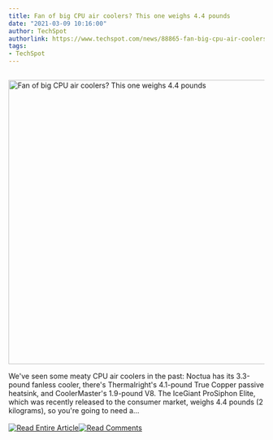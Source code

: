 ```yaml
---
title: Fan of big CPU air coolers? This one weighs 4.4 pounds
date: "2021-03-09 10:16:00"
author: TechSpot
authorlink: https://www.techspot.com/news/88865-fan-big-cpu-air-coolers-one-weighs-44.html
tags:
- TechSpot
---
```

<a href="https://www.techspot.com/news/88865-fan-big-cpu-air-coolers-one-weighs-44.html" target="_blank"><img src="https://static.techspot.com/images2/news/ts3_thumbs/2021/03/2021-03-09-ts3_thumbs-277.jpg" width="800" height="560" style="padding: 15px 0" title="Fan of big CPU air coolers? This one weighs 4.4 pounds" /></a><br />We've seen some meaty CPU air coolers in the past: Noctua has its 3.3-pound fanless cooler, there's Thermalright's 4.1-pound True Copper passive heatsink, and CoolerMaster's 1.9-pound V8. The IceGiant ProSiphon Elite, which was recently released to the consumer market, weighs 4.4 pounds (2 kilograms), so you're going to need a...<br /><br /><a href="https://www.techspot.com/news/88865-fan-big-cpu-air-coolers-one-weighs-44.html"><img src="https://static.techspot.com/images/rss/rss_buttons_01.png" border="0" alt="Read Entire Article" /></a><a href="https://www.techspot.com/news/88865-fan-big-cpu-air-coolers-one-weighs-44.html#comments"><img src="https://static.techspot.com/images/rss/rss_buttons_02.png" border="0" alt="Read Comments" /></a><br /><br />